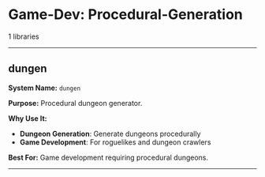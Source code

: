 # Game-Dev: Procedural-Generation

1 libraries

---

## dungen

**System Name:** `dungen`

**Purpose:** Procedural dungeon generator.

**Why Use It:**
- **Dungeon Generation**: Generate dungeons procedurally
- **Game Development**: For roguelikes and dungeon crawlers

**Best For:** Game development requiring procedural dungeons.

---


